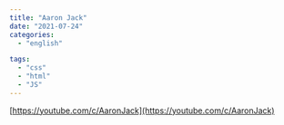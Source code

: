 ```yaml
---
title: "Aaron Jack"
date: "2021-07-24"
categories:
  - "english"

tags:
  - "css"
  - "html"
  - "JS"
---
```


[https://youtube.com/c/AaronJack](https://youtube.com/c/AaronJack)
